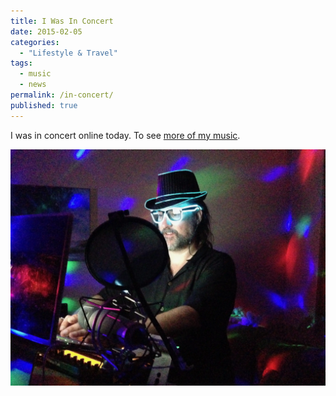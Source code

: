 ```yaml
---
title: I Was In Concert
date: 2015-02-05
categories:
  - "Lifestyle & Travel"
tags:
  - music
  - news
permalink: /in-concert/
published: true
---
```

I was in concert online today. To see [more of my music](/chr1stopher).

![Me in concert](/assets/images/articles/2015-02-05-Concert.webp)